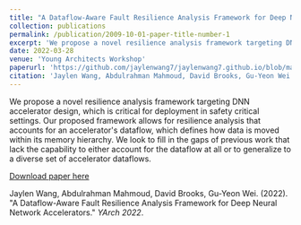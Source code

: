```yaml
---
title: "A Dataflow-Aware Fault Resilience Analysis Framework for Deep Neural Network Accelerators"
collection: publications
permalink: /publication/2009-10-01-paper-title-number-1
excerpt: 'We propose a novel resilience analysis framework targeting DNN accelerator design.'
date: 2022-03-28
venue: 'Young Architects Workshop'
paperurl: 'https://github.com/jaylenwang7/jaylenwang7.github.io/blob/master/files/YArch_22.pdf'
citation: 'Jaylen Wang, Abdulrahman Mahmoud, David Brooks, Gu-Yeon Wei. (2022). &quot;A Dataflow-Aware Fault Resilience Analysis Framework for Deep Neural Network Accelerators.&quot; <i>YArch 2022</i>.'
---
```

We propose a novel resilience analysis framework targeting DNN accelerator design, which is critical for deployment in safety critical settings. Our proposed framework allows for resilience analysis that accounts for an accelerator's dataflow, which defines how data is moved within its memory hierarchy. We look to fill in the gaps of previous work that lack the capability to either account for the dataflow at all or to generalize to a diverse set of accelerator dataflows.

[Download paper here](https://github.com/jaylenwang7/jaylenwang7.github.io/blob/master/files/YArch_22.pdf)

Jaylen Wang, Abdulrahman Mahmoud, David Brooks, Gu-Yeon Wei. (2022). &quot;A Dataflow-Aware Fault Resilience Analysis Framework for Deep Neural Network Accelerators.&quot; <i>YArch 2022</i>.
